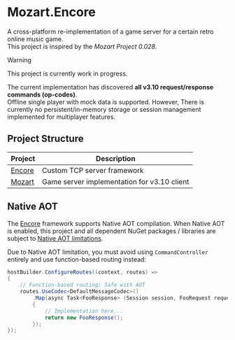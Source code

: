 # Mozart.Encore

A cross-platform re-implementation of a game server for a certain retro online music game.  
This project is inspired by the _Mozart Project 0.028_.

> [!WARNING]
> This project is currently work in progress. 
> 
> The current implementation has discovered **all v3.10 request/response commands (op-codes)**.  
> Offline single player with mock data is supported. However, There is currently no persistent/in-memory storage or 
> session management implemented for multiplayer features. 

## Project Structure

| Project                               | Description                                 |
|---------------------------------------|---------------------------------------------|
| [Encore](Source/Mozart.Encore/Encore) | Custom TCP server framework                 |
| [Mozart](Source/Mozart.Encore/Mozart) | Game server implementation for v3.10 client |

## Native AOT

The [Encore](Source/Mozart.Encore/Encore) framework supports Native AOT compilation. When Native AOT is enabled, this project and all 
dependent NuGet packages / libraries are subject to [Native AOT limitations](https://learn.microsoft.com/en-us/dotnet/core/deploying/native-aot/?tabs=windows%2Cnet8#limitations-of-native-aot-deployment).

Due to Native AOT limitation, you must avoid using `CommandController` entirely and use function-based routing instead:

```csharp
hostBuilder.ConfigureRoutes((context, routes) =>
{
    // Function-based routing: Safe with AOT
    routes.UseCodec<DefaultMessageCodec>()
        .Map(async Task<FooResponse> (Session session, FooRequest request) =>
        {
            // Implementation here...
            return new FooResponse();
        });
});
```
